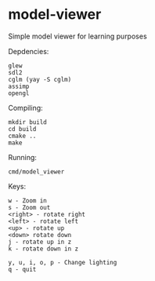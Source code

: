 # model-viewer
Simple model viewer for learning purposes

Depdencies:

```
glew
sdl2
cglm (yay -S cglm)
assimp
opengl
```
Compiling:
```
mkdir build
cd build
cmake ..
make
```
Running:
```
cmd/model_viewer
```
Keys:
```
w - Zoom in
s - Zoom out
<right> - rotate right
<left> - rotate left
<up> - rotate up
<down> rotate down
j - rotate up in z
k - rotate down in z

y, u, i, o, p - Change lighting
q - quit
```
